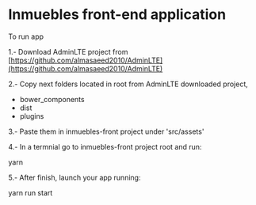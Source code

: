 # Inmuebles front-end application

To run app

1.- Download AdminLTE project from [https://github.com/almasaeed2010/AdminLTE](https://github.com/almasaeed2010/AdminLTE)

2.- Copy next folders located in root from AdminLTE downloaded project,
- bower_components
- dist
- plugins

3.- Paste them in inmuebles-front project under 'src/assets'

4.- In a termnial go to inmuebles-front project root and run:

yarn

5.- After finish, launch your app running:

yarn run start
